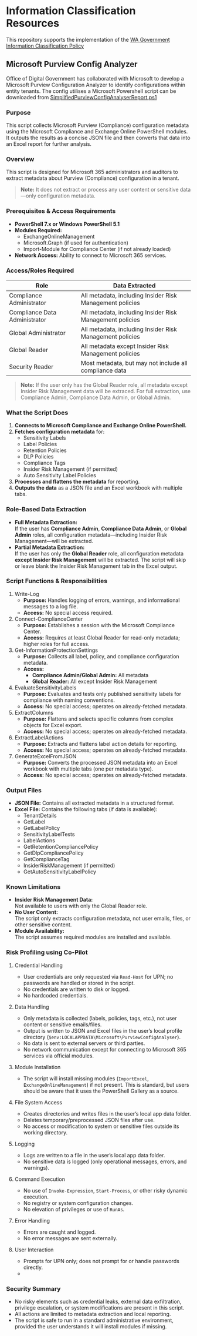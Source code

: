 
# Information Classification Resources
This repository supports the implementation of the [WA Government Information Classification Policy](https://www.wa.gov.au/government/document-collections/western-australian-information-classification-policy)

## Microsoft Purview Config Analyzer
Office of Digital Government has collaborated with Microsoft to develop a Microsoft Purview Configuration Analyzer to identify configurations within entity tenants.  The config utilises a Microsoft Powershell script can be downloaded from [SimplifiedPurviewConfigAnalyserReport.ps1](./SimplifiedPurviewConfigAnalyserReport.ps1)

### Purpose
This script collects Microsoft Purview (Compliance) configuration metadata using the Microsoft Compliance and Exchange Online PowerShell modules. It outputs the results as a concise JSON file and then converts that data into an Excel report for further analysis.

### Overview
This script is designed for Microsoft 365 administrators and auditors to extract metadata about Purview (Compliance) configuration in a tenant.  

> **Note:**  It does not extract or process any user content or sensitive data—only
> configuration metadata.

### Prerequisites & Access Requirements
-   **PowerShell 7.x or Windows PowerShell 5.1**
-   **Modules Required:**
	- ExchangeOnlineManagement
	- Microsoft.Graph (if used for authentication)
	- Import-Module for Compliance Center (if not already loaded)
-   **Network Access:** Ability to connect to Microsoft 365 services.


### Access/Roles Required
| Role | Data Extracted |
|--|--|
| Compliance Administrator | All metadata, including Insider Risk Management policies |
| Compliance Data Administrator	| All metadata, including Insider Risk Management policies |
| Global Administrator | All metadata, including Insider Risk Management policies |
| Global Reader | All metadata except Insider Risk Management policies |
| Security Reader | Most metadata, but may not include all compliance data | 
> **Note:** If the user only has the Global Reader role, all metadata except Insider Risk Management data will be  extraced. For full extraction, use Compliance Admin, Compliance Data Admin, or Global Admin.

### What the Script Does

1.  **Connects to Microsoft Compliance and Exchange Online PowerShell.**
2.  **Fetches configuration metadata** for:
	-   Sensitivity Labels
	-   Label Policies
	-   Retention Policies
	-   DLP Policies
	-   Compliance Tags
	-   Insider Risk Management (if permitted)
	-   Auto Sensitivity Label Policies
3.  **Processes and flattens the metadata** for reporting.
4.  **Outputs the data** as a JSON file and an Excel workbook with multiple tabs.

### Role-Based Data Extraction
-   **Full Metadata Extraction:**  
    If the user has **Compliance Admin**, **Compliance Data Admin**, or **Global Admin** roles, all configuration metadata—including Insider Risk Management—will be extracted.
-   **Partial Metadata Extraction:**  
    If the user has only the **Global Reader** role, all configuration metadata **except Insider Risk Management** will be extracted.  The script will skip or leave blank the Insider Risk Management tab in the Excel output.

### Script Functions & Responsibilities
 1. Write-Log
	-   **Purpose:** Handles logging of errors, warnings, and informational messages to a log file.
	-   **Access:** No special access required.
2. Connect-ComplianceCenter
	-   **Purpose:** Establishes a session with the Microsoft Compliance Center.
	-   **Access:** Requires at least Global Reader for read-only metadata; higher roles for full access.
3. Get-InformationProtectionSettings
	-   **Purpose:** Collects all label, policy, and compliance configuration metadata.
	-   **Access:**
		-   **Compliance Admin/Global Admin:** All metadata
		-   **Global Reader:** All except Insider Risk Management
4. EvaluateSensitivityLabels
	-   **Purpose:** Evaluates and tests only published sensitivity labels for compliance with naming conventions.
	-   **Access:** No special access; operates on already-fetched metadata.
5. ExtractColumns
	-   **Purpose:** Flattens and selects specific columns from complex objects for Excel export.
	-   **Access:** No special access; operates on already-fetched metadata.
6. ExtractLabelActions
	-   **Purpose:** Extracts and flattens label action details for reporting.
	-   **Access:** No special access; operates on already-fetched metadata.
7. GenerateExcelFromJSON
	-   **Purpose:** Converts the processed JSON metadata into an Excel workbook with multiple tabs (one per metadata type).
	-   **Access:** No special access; operates on already-fetched metadata.

### Output Files

-   **JSON File:** Contains all extracted metadata in a structured format.
-   **Excel File:** Contains the following tabs (if data is available):
	-   TenantDetails
	-   GetLabel
	-   GetLabelPolicy
	-   SensitivityLabelTests
	-   LabelActions
	-   GetRetentionCompliancePolicy
	-   GetDlpCompliancePolicy
	-   GetComplianceTag
	-   InsiderRiskManagement (if permitted)
	-   GetAutoSensitivityLabelPolicy

### Known Limitations
-   **Insider Risk Management Data:**  
    Not available to users with only the Global Reader role.
-   **No User Content:**  
    The script only extracts configuration metadata, not user emails, files, or other sensitive content.
-   **Module Availability:**  
    The script assumes required modules are installed and available.


### Risk Profiling using Co-Pilot
1. Credential Handling
	- User credentials are only requested via `Read-Host` for UPN; no passwords are handled or stored in the script.
	- No credentials are written to disk or logged.
	- No hardcoded credentials.

2. Data Handling

	- Only metadata is collected (labels, policies, tags, etc.), not user content or sensitive emails/files.
	- Output is written to JSON and Excel files in the user’s local profile directory (`$env:LOCALAPPDATA\Microsoft\PurviewConfigAnalyser`).
	- No data is sent to external servers or third parties.
	- No network communication except for connecting to Microsoft 365 services via official modules.

3. Module Installation
	- The script will install missing modules (`ImportExcel`, `ExchangeOnlineManagement`) if not present. This is standard, but users should be aware that it uses the PowerShell Gallery as a source.

4. File System Access
	- Creates directories and writes files in the user’s local app data folder.
	- Deletes temporary/preprocessed JSON files after use.
	- No access or modification to system or sensitive files outside its working directory.
5. Logging
	- Logs are written to a file in the user’s local app data folder.
	- No sensitive data is logged (only operational messages, errors, and warnings).
6. Command Execution
	- No use of `Invoke-Expression`, `Start-Process`, or other risky dynamic execution.
	- No registry or system configuration changes.
	- No elevation of privileges or use of `RunAs`.
7. Error Handling
	- Errors are caught and logged.
	- No error messages are sent externally.

8. User Interaction
	- Prompts for UPN only; does not prompt for or handle passwords directly.
	- 
### Security Summary
 - No risky elements such as credential leaks, external data exfiltration, privilege escalation, or system modifications are present in this script.
- All actions are limited to metadata extraction and local reporting.
- The script is safe to run in a standard administrative environment, provided the user understands it will install modules if missing.
